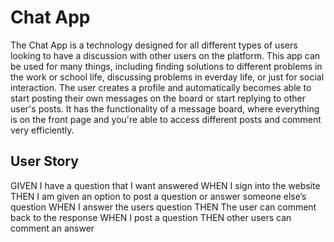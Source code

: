 # Chat App
The Chat App is a technology designed for all different types of users looking to have a discussion with other users on the platform. This app can be used for many things, including finding solutions to different problems in the work or school life, discussing problems in everday life, or just for social interaction. The user creates a profile and automatically becomes able to start posting their own messages on the board or start replying to other user's posts. It has the functionality of a message board, where everything is on the front page and you're able to access different posts and comment very efficiently.

## User Story
GIVEN I have a question that I want answered
WHEN I sign into the website
THEN I am given an option to post a question or answer someone else’s question
WHEN I answer the users question 
THEN The user can comment back to the response
WHEN I post a question
THEN other users can comment an answer
